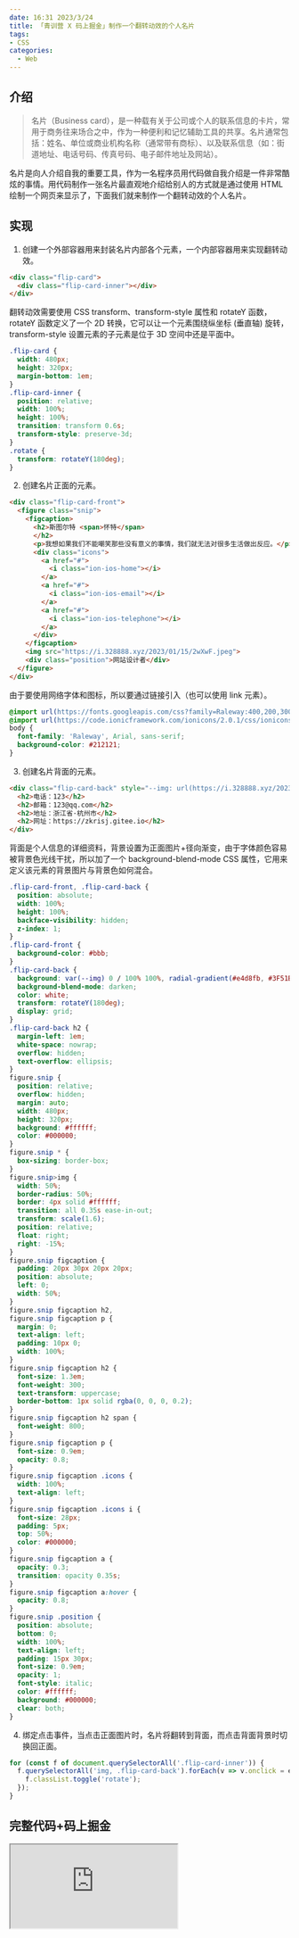 ```yaml
---
date: 16:31 2023/3/24
title: 「青训营 X 码上掘金」制作一个翻转动效的个人名片
tags:
- CSS
categories:  - Web
---
```

## 介绍
> 名片（Business card），是一种载有关于公司或个人的联系信息的卡片，常用于商务往来场合之中，作为一种便利和记忆辅助工具的共享。名片通常包括：姓名、单位或商业机构名称（通常带有商标）、以及联系信息（如：街道地址、电话号码、传真号码、电子邮件地址及网站）。

名片是向人介绍自我的重要工具，作为一名程序员用代码做自我介绍是一件非常酷炫的事情。用代码制作一张名片最直观地介绍给别人的方式就是通过使用 HTML 绘制一个网页来显示了，下面我们就来制作一个翻转动效的个人名片。

## 实现
1. 创建一个外部容器用来封装名片内部各个元素，一个内部容器用来实现翻转动效。
```html
<div class="flip-card">
  <div class="flip-card-inner"></div>
</div>
```
翻转动效需要使用 CSS transform、transform-style 属性和 rotateY 函数，rotateY 函数定义了一个 2D 转换，它可以让一个元素围绕纵坐标 (垂直轴) 旋转，transform-style 设置元素的子元素是位于 3D 空间中还是平面中。
```css
.flip-card {
  width: 480px;
  height: 320px;
  margin-bottom: 1em;
}
.flip-card-inner {
  position: relative;
  width: 100%;
  height: 100%;
  transition: transform 0.6s;
  transform-style: preserve-3d;
}
.rotate {
  transform: rotateY(180deg);
}
```

2. 创建名片正面的元素。
```html
<div class="flip-card-front">
  <figure class="snip">
    <figcaption>
      <h2>斯图尔特 <span>怀特</span>
      </h2>
      <p>我想如果我们不能嘲笑那些没有意义的事情，我们就无法对很多生活做出反应。</p>
      <div class="icons">
        <a href="#">
          <i class="ion-ios-home"></i>
        </a>
        <a href="#">
          <i class="ion-ios-email"></i>
        </a>
        <a href="#">
          <i class="ion-ios-telephone"></i>
        </a>
      </div>
    </figcaption>
    <img src="https://i.328888.xyz/2023/01/15/2wXwF.jpeg">
    <div class="position">网站设计者</div>
  </figure>
</div>
```
由于要使用网络字体和图标，所以要通过链接引入（也可以使用 link 元素）。
```css
@import url(https://fonts.googleapis.com/css?family=Raleway:400,200,300,800);
@import url(https://code.ionicframework.com/ionicons/2.0.1/css/ionicons.min.css);
body {
  font-family: 'Raleway', Arial, sans-serif;
  background-color: #212121;
}
```

3. 创建名片背面的元素。
```html
<div class="flip-card-back" style="--img: url(https://i.328888.xyz/2023/01/15/2wXwF.jpeg)">
  <h2>电话：123</h2>
  <h2>邮箱：123@qq.com</h2>
  <h2>地址：浙江省·杭州市</h2>
  <h2>网址：https://zkrisj.gitee.io</h2>
</div>
```
背面是个人信息的详细资料，背景设置为正面图片+径向渐变，由于字体颜色容易被背景色光线干扰，所以加了一个 background-blend-mode CSS 属性，它用来定义该元素的背景图片与背景色如何混合。
```css
.flip-card-front, .flip-card-back {
  position: absolute;
  width: 100%;
  height: 100%;
  backface-visibility: hidden;
  z-index: 1;
}
.flip-card-front {
  background-color: #bbb;
}
.flip-card-back {
  background: var(--img) 0 / 100% 100%, radial-gradient(#e4d8fb, #3F51B5);
  background-blend-mode: darken;
  color: white;
  transform: rotateY(180deg);
  display: grid;
}
.flip-card-back h2 {
  margin-left: 1em;
  white-space: nowrap;
  overflow: hidden;
  text-overflow: ellipsis;
}
figure.snip {
  position: relative;
  overflow: hidden;
  margin: auto;
  width: 480px;
  height: 320px;
  background: #ffffff;
  color: #000000;
}
figure.snip * {
  box-sizing: border-box;
}
figure.snip>img {
  width: 50%;
  border-radius: 50%;
  border: 4px solid #ffffff;
  transition: all 0.35s ease-in-out;
  transform: scale(1.6);
  position: relative;
  float: right;
  right: -15%;
}
figure.snip figcaption {
  padding: 20px 30px 20px 20px;
  position: absolute;
  left: 0;
  width: 50%;
}
figure.snip figcaption h2,
figure.snip figcaption p {
  margin: 0;
  text-align: left;
  padding: 10px 0;
  width: 100%;
}
figure.snip figcaption h2 {
  font-size: 1.3em;
  font-weight: 300;
  text-transform: uppercase;
  border-bottom: 1px solid rgba(0, 0, 0, 0.2);
}
figure.snip figcaption h2 span {
  font-weight: 800;
}
figure.snip figcaption p {
  font-size: 0.9em;
  opacity: 0.8;
}
figure.snip figcaption .icons {
  width: 100%;
  text-align: left;
}
figure.snip figcaption .icons i {
  font-size: 28px;
  padding: 5px;
  top: 50%;
  color: #000000;
}
figure.snip figcaption a {
  opacity: 0.3;
  transition: opacity 0.35s;
}
figure.snip figcaption a:hover {
  opacity: 0.8;
}
figure.snip .position {
  position: absolute;
  bottom: 0;
  width: 100%;
  text-align: left;
  padding: 15px 30px;
  font-size: 0.9em;
  opacity: 1;
  font-style: italic;
  color: #ffffff;
  background: #000000;
  clear: both;
}
```

4. 绑定点击事件，当点击正面图片时，名片将翻转到背面，而点击背面背景时切换回正面。
```js
for (const f of document.querySelectorAll('.flip-card-inner')) {
  f.querySelectorAll('img, .flip-card-back').forEach(v => v.onclick = e => {
    f.classList.toggle('rotate');
  });
}
```

## 完整代码+码上掘金

<iframe src="https://code.juejin.cn/pen/7188753914756333625"></iframe>